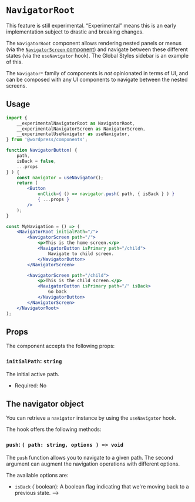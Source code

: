 # `NavigatorRoot`

<div class="callout callout-alert">
This feature is still experimental. “Experimental” means this is an early implementation subject to drastic and breaking changes.
</div>

The `NavigatorRoot` component allows rendering nested panels or menus (via the [`NavigatorScreen` component](/packages/components/src/navigator/navigator-screen/README.md)) and navigate between these different states (via the `useNavigator` hook). The Global Styles sidebar is an example of this.

The `Navigator*` family of components is _not_ opinionated in terms of UI, and can be composed with any UI components to navigate between the nested screens.

## Usage

```jsx
import {
	__experimentalNavigatorRoot as NavigatorRoot,
	__experimentalNavigatorScreen as NavigatorScreen,
	__experimentalUseNavigator as useNavigator,
} from '@wordpress/components';

function NavigatorButton( {
	path,
	isBack = false,
	...props
} ) {
	const navigator = useNavigator();
	return (
		<Button
			onClick={ () => navigator.push( path, { isBack } ) }
			{ ...props }
		/>
	);
}

const MyNavigation = () => (
	<NavigatorRoot initialPath="/">
		<NavigatorScreen path="/">
			<p>This is the home screen.</p>
			<NavigatorButton isPrimary path="/child">
				Navigate to child screen.
			</NavigatorButton>
		</NavigatorScreen>

		<NavigatorScreen path="/child">
			<p>This is the child screen.</p>
			<NavigatorButton isPrimary path="/" isBack>
				Go back
			</NavigatorButton>
		</NavigatorScreen>
	</NavigatorRoot>
);
```

## Props

The component accepts the following props:

### `initialPath`: `string`

The initial active path.

-   Required: No


## The navigator object

You can retrieve a `navigator` instance by using the `useNavigator` hook.

The hook offers the following methods:

### `push`: `( path: string, options ) => void`

The `push` function allows you to navigate to a given path. The second argument can augment the navigation operations with different options.

The available options are:

- `isBack` (`boolean): A boolean flag indicating that we're moving back to a previous state. -->
